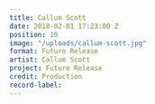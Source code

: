 ```yaml
---
title: Callum Scott
date: 2018-02-01 17:23:00 Z
position: 10
image: "/uploads/callum-scott.jpg"
format: Future Release
artist: Callum Scott
project: Future Release
credit: Production
record-label: 
---
```


